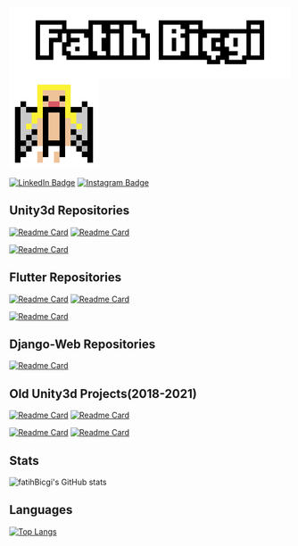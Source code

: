 ![Fatih's GitHub Banner](fatihb.png)
![Alt text](wings.gif)

[![LinkedIn Badge](https://img.shields.io/badge/LinkedIn-informational?style=flat&logo=linkedin&logoColor=white&color=0D76A8)](https://www.linkedin.com/in/fatih-biçgi/)
[![Instagram Badge](https://img.shields.io/badge/Instagram-informational?style=flat&logo=instagram&logoColor=white&color=0D76A8)](https://www.instagram.com/fatihbiçgi/)

## Unity3d Repositories
[![Readme Card](https://github-readme-stats.vercel.app/api/pin/?username=fatihBicgi&repo=Capture-Castles&theme=tokyonight)](https://github.com/fatihBicgi/Capture-Castles.git)
[![Readme Card](https://github-readme-stats.vercel.app/api/pin/?username=fatihBicgi&repo=Cell-Organelles-Educator&theme=tokyonight)](https://github.com/fatihBicgi/Cell-Organelles-Educator.git)

[![Readme Card](https://github-readme-stats.vercel.app/api/pin/?username=fatihBicgi&repo=case-study-drag-sort&theme=tokyonight)](https://github.com/fatihBicgi/case-study-drag-sort.git)







## Flutter Repositories
[![Readme Card](https://github-readme-stats.vercel.app/api/pin/?username=fatihBicgi&repo=Bildir&theme=merko)](https://github.com/fatihBicgi/Bildir.git)
[![Readme Card](https://github-readme-stats.vercel.app/api/pin/?username=fatihBicgi&repo=flutter_learn_projects&theme=merko)](https://github.com/fatihBicgi/flutter_learn_projects.git)

[![Readme Card](https://github-readme-stats.vercel.app/api/pin/?username=fatihBicgi&repo=seyahat-ruzgari&theme=merko)](https://github.com/fatihBicgi/seyahat-ruzgari.git)

## Django-Web Repositories
[![Readme Card](https://github-readme-stats.vercel.app/api/pin/?username=fatihBicgi&repo=magazine_website&theme=merko)](https://github.com/fatihBicgi/magazine_website.git)




## Old Unity3d Projects(2018-2021)
[![Readme Card](https://github-readme-stats.vercel.app/api/pin/?username=fatihBicgi&repo=elemental-calibration-game&theme=tokyonight)](https://github.com/fatihBicgi/elemental-calibration-game.git)
[![Readme Card](https://github-readme-stats.vercel.app/api/pin/?username=fatihBicgi&repo=2d-zombie-shooter&theme=tokyonight)](https://github.com/fatihBicgi/2d-zombie-shooter.git)

[![Readme Card](https://github-readme-stats.vercel.app/api/pin/?username=fatihBicgi&repo=pandemic-annihilation-game&theme=tokyonight)](https://github.com/fatihBicgi/pandemic-annihilation-game.git)
[![Readme Card](https://github-readme-stats.vercel.app/api/pin/?username=fatihBicgi&repo=diminish-or-die&theme=tokyonight)](https://github.com/fatihBicgi/diminish-or-die.git)

## Stats
![fatihBicgi's GitHub stats](https://github-readme-stats.vercel.app/api?username=fatihBicgi&show_icons=true&theme=onedark)

## Languages
[![Top Langs](https://github-readme-stats.vercel.app/api/top-langs/?username=fatihBicgi&layout=compact&theme=dracula)](https://github.com/fatihBicgi/fatihBicgi.git)


